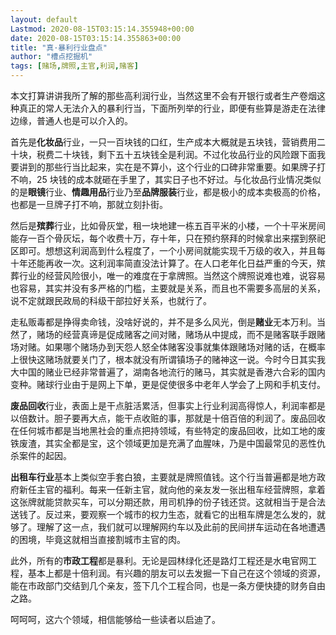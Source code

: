 ```yaml
---
layout: default
Lastmod: 2020-08-15T03:15:14.355948+00:00
date: 2020-08-15T03:15:14.355863+00:00
title: "真·暴利行业盘点"
author: "槽点挖掘机"
tags: [赌场,牌照,主官,利润,赌客]
---
```


本文打算讲讲我所了解的那些高利润行业，当然这里不会有开银行或者生产卷烟这种真正的常人无法介入的暴利行当，下面所列举的行业，即便有些算是游走在法律边缘，普通人也是可以介入的。

首先是**化妆品**行业，一只一百块钱的口红，生产成本大概就是五块钱，营销费用二十块，税费二十块钱，剩下五十五块钱全是利润。不过化妆品行业的风险跟下面我要讲到的那些行当比起来，实在是不算小，这个行业的口碑非常重要。如果牌子打不响，25 块钱的成本就砸在手里了，其实日子也不好过。与化妆品行业情况类似的是**眼镜**行业、**情趣用品**行业乃至**品牌服装**行业，都是极小的成本卖极高的价格，也都是一旦牌子打不响，那就立刻扑街。

然后是**殡葬**行业，比如骨灰堂，租一块地建一栋五百平米的小楼，一个十平米房间能存一百个骨灰坛，每个收费十万，存十年，只在预约祭拜的时候拿出来摆到祭祀区即可。想想这利润高到什么程度了，一个小房间就能实现千万级的收入，并且每十年还能再收一次。这利润率简直没法计算了。在人口老年化日益严重的今天，殡葬行业的经营风险很小，唯一的难度在于拿牌照。当然这个牌照说难也难，说容易也容易，其实并没有多严格的门槛，主要就是关系，而且也不需要多高层的关系，说不定就跟民政局的科级干部拉好关系，也就行了。

走私贩毒都是挣得卖命钱，没啥好说的，并不是多么风光，倒是**赌业**无本万利。当然了，赌场的经营真谛是促成赌客之间对赌，赌场从中提成，而不是赌客联手跟赌场对赌。如果哪个赌场办到天怨人怒全体赌客没事就集体跟赌场对赌的话，在概率上很快这赌场就要关门了，根本就没有所谓镇场子的赌神这一说。今时今日其实我大中国的赌业已经非常普遍了，湖南各地流行的赌马，其实就是香港六合彩的国内变种。赌球行业由于是网上下单，更是促使很多中老年人学会了上网和手机支付。

**废品回收**行业，表面上是干点脏活累活，但事实上行业利润高得惊人，利润率都是以倍数计。胆子要再大点，能干点收赃的事，那就是十倍百倍的利润了。废品回收在任何城市都是当地黑社会的重点把持领域，有些特定的废品回收，比如工地的废铁废渣，其实全都是宝，这个领域更加是充满了血腥味，乃是中国最常见的恶性仇杀案件的起因。

**出租车行业**基本上类似空手套白狼，主要就是牌照值钱。这个行当普遍都是地方政府新任主官的福利。每来一任新主官，就向他的亲友发一张出租车经营牌照，拿着这张牌就能贷款买车，可以分期还款，用司机挣的份子钱还贷。这就相当于是合法送钱了。反过来，要观察一个城市的权力生态，就看它的出租车牌是怎么发的，就够了。理解了这一点，我们就可以理解网约车以及此前的民间拼车运动在各地遭遇的困境，毕竟这就相当直接割城市主官的肉。

此外，所有的**市政工程**都是暴利。无论是园林绿化还是路灯工程还是水电官网工程，基本上都是十倍利润。有兴趣的朋友可以去发掘一下自己在这个领域的资源，能在市政部门交结到几个亲友，签下几个工程合同，也是一条方便快捷的财务自由之路。

呵呵呵，这六个领域，相信能够给一些读者以启迪了。

